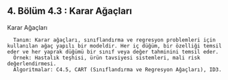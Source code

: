## 4. Bölüm 4.3 : Karar Ağaçları

Karar Ağaçları

      Tanım: Karar ağaçları, sınıflandırma ve regresyon problemleri için kullanılan ağaç yapılı bir modeldir. Her iç düğüm, bir özelliği temsil eder ve her yaprak düğümü bir sınıf veya değer tahminini temsil eder.
      Örnek: Hastalık teşhisi, ürün tavsiyesi sistemleri, mali risk değerlendirmesi.
      Algoritmalar: C4.5, CART (Sınıflandırma ve Regresyon Ağaçları), ID3.
